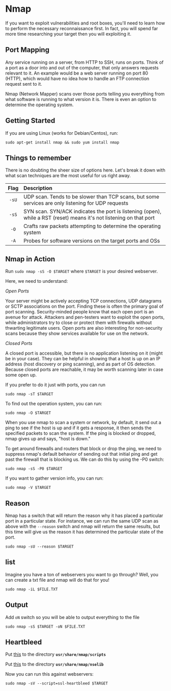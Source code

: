 # Nmap

If you want to exploit vulnerabilities and root boxes, you'll need to learn how to perform the necessary reconnaissance first.
In fact, you will spend far more time researching your target then you will exploiting it.

## Port Mapping

Any service running on a server, from HTTP to SSH, runs on ports. Think of a port as a door into and out of the computer,
that only answers requests relevant to it. An example would be a web server running on port 80 (HTTP), which would have no
idea how to handle an FTP connection request sent to it.

Nmap (Network Mapper) scans over those ports telling you everything from what software is running to what version it is.
There is even an option to determine the operating system.


## Getting Started

If you are using Linux (works for Debian/Centos), run:

`sudo apt-get install nmap && sudo yum install nmap`


## Things to remember


There is no doubting the sheer size of options here. Let's break it down with what scan techniques are the most useful for us right away.

| Flag | Description |
| :---: | :--- |
| `-sU` | UDP scan. Tends to be slower than TCP scans, but some services are only listening for UDP requests |
| `-sS` | SYN scan. SYN/ACK indicates the port is listening (open), while a RST (reset) means it's not listening on that port |
| `-O` | Crafts raw packets attempting to determine the operating system |
| `-A` | Probes for software versions on the target ports and OSs |

## Nmap in Action

Run `sudo nmap -sS -O $TARGET` where `$TARGET` is your desired webserver.

Here, we need to understand:

*Open Ports*

Your server might be actively accepting TCP connections, UDP datagrams or SCTP associations on the port. Finding these is often the primary goal of port scanning. Security-minded people know that each open port is an avenue for attack. Attackers and pen-testers want to exploit the open ports, while administrators try to close or protect them with firewalls without thwarting legitimate users. Open ports are also interesting for non-security scans because they show services available for use on the network.

*Closed Ports*

 A closed port is accessible, but there is no application listening on it (might be in your case). They can be helpful in showing that a host is up on an IP address (host discovery or ping scanning), and as part of OS detection. Because closed ports are reachable, it may be worth scanning later in case some open up.

 If you prefer to do it just with ports, you can run

 `sudo nmap -sT $TARGET`

To find out the operation system, you can run:

`sudo nmap -O $TARGET`

When you use nmap to scan a system or network, by default, it send out a ping to see if the host is up and if it gets a response, it then sends the specified packets to scan the system. If the ping is blocked or dropped, nmap gives up and says, "host is down."

To get around firewalls and routers that block or drop the ping, we need to suppress nmap's default behavior of sending out that initial ping and get past the firewall that is blocking us. We can do this by using the -P0 switch:

`sudo nmap -sS -P0 $TARGET`


If you want to gather version info, you can run:

`sudo nmap -V $TARGET`

## Reason

Nmap has a switch that will return the reason why it has placed a particular port in a particular state. For instance, we can run the same UDP scan as above with the `--reason` switch and nmap will return the same results, but this time will give us the reason it has determined the particular state of the port.

`sudo nmap -sU --reason $TARGET`

## list

Imagine you have a ton of webservers you want to go through? Well, you can create a txt file and nmap will do that for you!

`sudo nmap -iL $FILE.TXT`

## Output

Add `oN` switch so you will be able to output everything to the file

`sudo nmap -sS $TARGET -oN $FILE.TXT`


## Heartbleed

Put <a href="https://svn.nmap.org/nmap/scripts/ssl-heartbleed.nse">this</a> to the directory **`usr/share/nmap/scripts`**

Put <a href="https://svn.nmap.org/nmap/nselib/tls.lua">this</a> to the directory **`usr/share/nmap/nselib`**

Now you can run this against webservers:

`sudo nmap -sV --script=ssl-heartbleed $TARGET`
